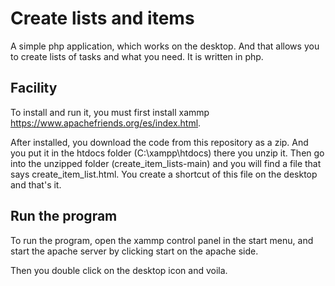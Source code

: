 # Create lists and items

A simple php application, which works on the desktop. And that allows you to create lists of tasks and what you need. It is written in php.

## Facility
To install and run it, you must first install xammp https://www.apachefriends.org/es/index.html.

After installed, you download the code from this repository as a zip. And you put it in the htdocs folder (C:\xampp\htdocs\) there you unzip it. Then go into the unzipped folder (create_item_lists-main) and you will find a file that says create_item_list.html.
You create a shortcut of this file on the desktop and that's it.

## Run the program
To run the program, open the xammp control panel in the start menu, and start the apache server by clicking start on the apache side.

Then you double click on the desktop icon and voila.
